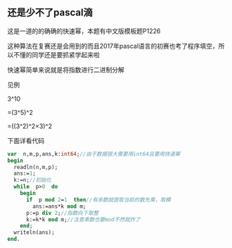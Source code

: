 ## 还是少不了pascal滴
这是一道的的确确的快速幂，本题有中文版模板题P1226

这种算法在复赛还是会用到的而且2017年pascal语言的初赛也考了程序填空，所以不懂的同学还是要抓紧学起来啦

快速幂简单来说就是将指数进行二进制分解

见例

  3^10
  
=(3^5)^2

=((3^2)^2×3)^2

下面详看代码

```pascal
var  n,m,p,ans,k:int64;//由于数据很大需要用int64且要用快速幂
begin
  readln(n,m,p);
  ans:=1;
  k:=n;//初始化
  while  p>0  do
    begin
      if  p mod 2=1  then//有余数就提取当前的数先乘，取模
        ans:=ans*k mod m;
      p:=p div 2;//指数向下取整
      k:=k*k mod m;//注意乘数也要mod不然就炸了
    end;
  writeln(ans);
end.

```